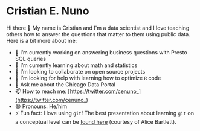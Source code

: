 # Cristian E. Nuno

Hi there 👋 My name is Cristian and I'm a data scientist and I love teaching others how to answer the questions that matter to them using public data. Here is a bit more about me:

- 🔭 I’m currently working on answering business questions with Presto SQL queries
- 🌱 I’m currently learning about math and statistics
- 👯 I’m looking to collaborate on open source projects
- 🤔 I’m looking for help with learning how to optimize `R` code
- 💬 Ask me about the Chicago Data Portal
- 📫 How to reach me: [https://twitter.com/cenuno_](https://twitter.com/cenuno_)
- 😄 Pronouns: He/him
- ⚡ Fun fact: I love using `git`! The best presentation about learning `git` on a conceptual level can be [found here](https://speakerdeck.com/alicebartlett/git-for-humans) (courtesy of Alice Bartlett).

<!--
**cenuno/cenuno** is a ✨ _special_ ✨ repository because its `README.md` (this file) appears on your GitHub profile.

Here are some ideas to get you started:

- 🔭 I’m currently working on ...
- 🌱 I’m currently learning ...
- 👯 I’m looking to collaborate on ...
- 🤔 I’m looking for help with ...
- 💬 Ask me about ...
- 📫 How to reach me: ...
- 😄 Pronouns: ...
- ⚡ Fun fact: ...
-->
